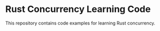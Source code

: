 # Rust Concurrency Learning Code

This repository contains code examples for learning Rust concurrency.
